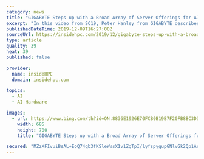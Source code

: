 ```yaml
---
category: news
title: "GIGABYTE Steps up with a Broad Array of Server Offerings for AI & HPC"
excerpt: "In this video from SC19, Peter Hanley from GIGABYTE describes how the company delivers a full range of server solutions for HPC, AI, and the Edge. GIGABYTE is an industry leader in HPC, delivering systems with the highest GPU density combined with excellent cooling performance, power efficiency and superior networking flexibility. These systems ..."
publishedDateTime: 2019-12-09T16:27:00Z
sourceUrl: https://insidehpc.com/2019/12/gigabyte-steps-up-with-a-broad-array-of-server-offerings-for-ai-hpc/
type: article
quality: 39
heat: 39
published: false

provider:
  name: insideHPC
  domain: insidehpc.com

topics:
  - AI
  - AI Hardware

images:
  - url: https://www.bing.com/th?id=ON.8836E1926E70FCB0B19B7F20FB8BC3DD
    width: 685
    height: 700
    title: "GIGABYTE Steps up with a Broad Array of Server Offerings for AI & HPC"

secured: "MZzXFIvuiBsAL+EoQ74gb3fKSleWssX1v1ZgTpI/lyfspygupGNlvGk2Qp1AeNYV5lwAr/1bPwB9xPaZMwOwde0Imh85GFnYtpg8twDNedjZsV9n9xaPV9hc2EhvY6+PYcq3/gbgVP2aswM3FVkUOhTrpOTnptvsTH72LD3VvI/+zSf29dODA+IKgs8yJKHcA/J5dTmjni+Nt8BiBtI8S8vHKjsLewLz+xgagrs2FrmJiuI/c8GQia4kBtE5kJcEjvVRTj/AyO4Db6lnxixbbA==;P62iOJF8u54EEILezH1kmg=="
---
```


